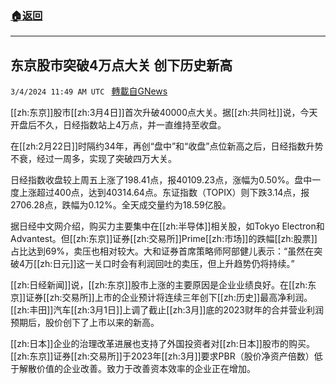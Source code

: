 ###  [:house:返回](README.md)
---


## 东京股市突破4万点大关 创下历史新高
`3/4/2024 11:49 AM UTC ` [轉載自GNews](https://gnews.org/articles/2363555)

[[zh:东京]]股市[[zh:3月4日]]首次升破40000点大关。据[[zh:共同社]]说，今天开盘后不久，日经指数站上4万点，并一直维持至收盘。

在[[zh:2月22日]]时隔约34年，再创“盘中”和“收盘”点位新高之后，日经指数升势不衰，经过一周多，实现了突破四万大关。

日经指数收盘较上周五上涨了198.41点，报40109.23点，涨幅为0.50%。盘中一度上涨超过400点，达到40314.64点。东证指数（TOPIX）则下跌3.14点，报2706.28点，跌幅为0.12%。全天成交量约为18.59亿股。

据日经中文网介绍，购买力主要集中在[[zh:半导体]]相关股，如Tokyo Electron和Advantest。但[[zh:东京]]证券[[zh:交易所]]Prime[[zh:市场]]的跌幅[[zh:股票]]占比达到69%，卖压也相对较大。大和证券首席策略师阿部健儿表示：“虽然在突破4万[[zh:日元]]这一关口时会有利润回吐的卖压，但上升趋势仍将持续。”

[[zh:日经新闻]]说，[[zh:东京]]股市上涨的主要原因是企业业绩良好。在[[zh:东京]]证券[[zh:交易所]]上市的企业预计将连续三年创下[[zh:历史]]最高净利润。[[zh:丰田]]汽车[[zh:3月1日]]上调了截止[[zh:3月]]底的2023财年的合并营业利润预期后，股价创下了上市以来的新高。

[[zh:日本]]企业的治理改革进展也支持了外国投资者对[[zh:日本]]股市的购买。[[zh:东京]]证券[[zh:交易所]]于2023年[[zh:3月]]要求PBR（股价净资产倍数）低于解散价值的企业改善。致力于改善资本效率的企业正在增加。
